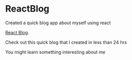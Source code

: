 # ReactBlog

Created a quick blog app about myself using react 

 [React Blog](http://XaviXO.github.io/ReactBlog).
 
 Check out this quick blog that I created in less than 24 hrs
 
 You might learn something interesting about me

